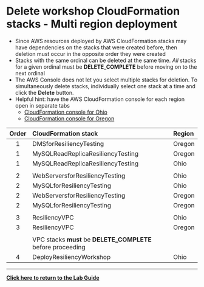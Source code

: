 # Delete workshop CloudFormation stacks - Multi region deployment

* Since AWS resources deployed by AWS CloudFormation stacks may have dependencies on the stacks that were created before, then deletion must occur in the opposite order they were created
* Stacks with the same ordinal can be deleted at the same time. _All_ stacks for a given ordinal must be **DELETE_COMPLETE** before moving on to the next ordinal
* The AWS Console does not let you select multiple stacks for deletion. To simultaneously delete stacks, individually select one stack at a time and click the **Delete** button.
* Helpful hint: have the AWS CloudFormation console for each region open in separate tabs
  * [CloudFormation console for Ohio](https://us-east-2.console.aws.amazon.com/cloudformation/home?region=us-east-2)
  * [CloudFormation console for Oregon](https://us-west-2.console.aws.amazon.com/cloudformation/home?region=us-west-2)

|Order|CloudFormation stack|Region|
|:---:|:---|:---|
|1|DMSforResiliencyTesting|Oregon|
|1|MySQLReadReplicaResiliencyTesting|Oregon|
|1|MySQLReadReplicaResiliencyTesting|Ohio|
|  |  |
|2|WebServersforResiliencyTesting|Ohio|
|2|MySQLforResiliencyTesting|Ohio|
|2|WebServersforResiliencyTesting|Oregon|
|2|MySQLforResiliencyTesting|Oregon|
|  |  |
|3|ResiliencyVPC|Ohio|
|3|ResiliencyVPC|Oregon|
|  |  |
|  |VPC stacks **must** be **DELETE_COMPLETE** before proceeding|  |
|4|DeployResiliencyWorkshop|Ohio|

---
**[Click here to return to the Lab Guide](../Lab_Guide.md)**
